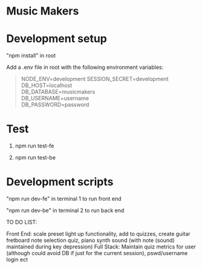 # **Music Makers**

# Development setup

"npm install" in root

Add a .env file in root with the following environment variables:

> NODE_ENV=development 
> SESSION_SECRET=development 
> DB_HOST=localhost  
> DB_DATABASE=musicmakers  
> DB_USERNAME=username  
> DB_PASSWORD=password  

# Test

1. npm run test-fe

2. npm run test-be

# Development scripts

"npm run dev-fe" in terminal 1 to run front end

"npm run dev-be" in terminal 2 to run back end





 
TO DO LIST:

Front End: scale preset light up functionality, add to quizzes, create guitar fretboard note selection quiz, piano synth sound (with note (sound) maintained during key depression) 
Full Stack: Maintain quiz metrics for user (although could avoid DB if just for the current session), pswd/username login ect

